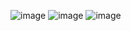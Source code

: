 ![image](https://github.com/user-attachments/assets/3be8512b-f92b-42a8-8856-d2827c9c3b81)
![image](https://github.com/user-attachments/assets/126e143e-a294-480b-8d0c-e221a2ae1058)
![image](https://github.com/user-attachments/assets/3554f06d-7a03-41a8-96a5-d83ff78ef943)
